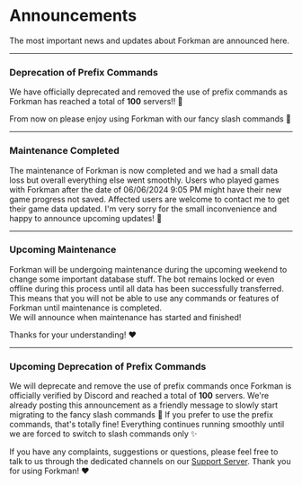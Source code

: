 # Announcements
The most important news and updates about Forkman are announced here.

---

### Deprecation of Prefix Commands

We have officially deprecated and removed the use of prefix commands as Forkman has reached a total of **100** servers!! 🥳

From now on please enjoy using Forkman with our fancy slash commands 🤙

---

### Maintenance Completed
The maintenance of Forkman is now completed and we had a small data loss but overall everything else went smoothly. Users who played games with Forkman after the date of 06/06/2024 9:05 PM might have their new game progress not saved. Affected users are welcome to contact me to get their game data updated. I'm very sorry for the small inconvenience and happy to announce upcoming updates! 👀

---

### Upcoming Maintenance
Forkman will be undergoing maintenance during the upcoming weekend to change some important database stuff. The bot remains locked or even offline during this process until all data has been successfully transferred. This means that you will not be able to use any commands or features of Forkman until maintenance is completed.\
We will announce when maintenance has started and finished!

Thanks for your understanding! ❤️

---

### Upcoming Deprecation of Prefix Commands

We will deprecate and remove the use of prefix commands once Forkman is officially verified by Discord and reached a total of **100** servers. We're already posting this announcement as a friendly message to slowly start migrating to the fancy slash commands 🤙 If you prefer to use the prefix commands, that's totally fine! Everything continues running smoothly until we are forced to switch to slash commands only ✨

If you have any complaints, suggestions or questions, please feel free to talk to us through the dedicated channels on our [Support Server](https://discord.gg/DEEZY5cwpy). Thank you for using Forkman! ❤️
